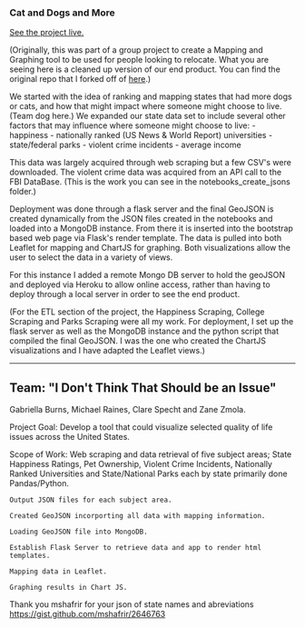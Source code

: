 ### Cat and Dogs and More

[See the project live.](https://catsdogsandmore.herokuapp.com)

(Originally, this was part of a group project to create a Mapping and Graphing tool to be used for people looking to relocate.  What you are seeing here is a cleaned up version of our end product. You can find the original repo that I forked off of [here](https://github.com/ClareSpecht/Project3).)

We started with the idea of ranking and mapping states that had more dogs or cats, and how that might impact where someone might choose to live. (Team dog here.) We expanded our state data set to include several other factors that may influence where someone might choose to live:
    - happiness 
    - nationally ranked (US News & World Report) universities
    - state/federal parks
    - violent crime incidents
    - average income 
    
This data was largely acquired through web scraping but a few CSV's were downloaded.  The violent crime data was acquired from an API call to the FBI DataBase. (This is the work you can see in the notebooks_create_jsons folder.)

Deployment was done through a flask server and the final GeoJSON is created dynamically from the JSON files created in the notebooks and loaded into a MongoDB instance.  From there it is inserted into the bootstrap based web page via Flask's render template.  The data is pulled into both Leaflet for mapping and ChartJS for graphing.  Both visualizations allow the user to select the data in a variety of views.

For this instance I added a remote Mongo DB server to hold the geoJSON and deployed via Heroku to allow online access, rather than having to deploy through a local server in order to see the end product.

(For the ETL section of the project, the Happiness Scraping, College Scraping and Parks Scraping were all my work. For deployment, I set up the flask server as well as the MongoDB instance and the python script that compiled the final GeoJSON. I was the one who created the ChartJS visualizations and I have adapted the Leaflet views.)


____________________________________________________________________________
## Team: "I Don't Think That Should be an Issue"

Gabriella Burns, Michael Raines, Clare Specht and Zane Zmola.

Project Goal:
    Develop a tool that could visualize selected quality of life issues across the United States.  

Scope of Work:
    Web scraping and data retrieval of five subject areas; State Happiness Ratings, Pet Ownership, Violent Crime Incidents, Nationally Ranked Universities and State/National Parks each by state primarily done Pandas/Python.

    Output JSON files for each subject area.
    
    Created GeoJSON incorporting all data with mapping information. 
    
    Loading GeoJSON file into MongoDB.
    
    Establish Flask Server to retrieve data and app to render html templates.

    Mapping data in Leaflet.

    Graphing results in Chart JS.



Thank you mshafrir for your json of state names and abreviations
https://gist.github.com/mshafrir/2646763
